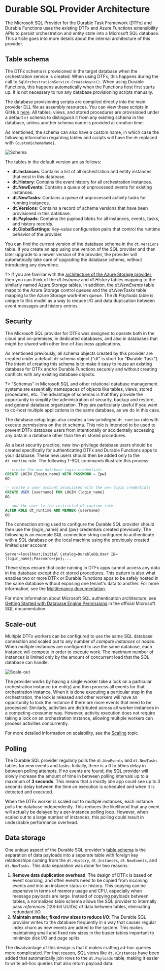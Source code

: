 # Durable SQL Provider Architecture

The Microsoft SQL Provider for the Durable Task Framework (DTFx) and Durable Functions uses the existing DTFx and Azure Functions extensibility APIs to persist orchestration and entity state into a Microsoft SQL database. This article goes into more details about the internal architecture of this provider.

## Table schema

The DTFx schema is provisioned in the target database when the orchestration service is created. When using DTFx, this happens during the call to `SqlOrchestrationService.CreateAsync()`. When using Durable Functions, this happens automatically when the Functions host first starts up. It is not necessary to run any database provisioning scripts manually.

The database provisioning scripts are compiled directly into the main provider DLL file as assembly resources. You can view these scripts in GitHub [here](https://github.com/microsoft/durabletask-mssql/tree/main/src/DurableTask.SqlServer/Scripts). All tables, views, and stored procedures are provisioned under a default `dt` schema to distinguish it from any existing schema in the database, unless another schema name is provided at creation time.

As mentioned, the schema can also have a custom name, in which case the following information regarding tables and scripts will have the `dt` replaced with `{customSchemaName}`.

![Schema](media/schema.png)

The tables in the default version are as follows:

* **dt.Instances**: Contains a list of all orchestration and entity instances that exist in this database.
* **dt.History**: Contains the event history for all orchestration instances.
* **dt.NewEvents**: Contains a queue of unprocessed events for existing instances.
* **dt.NewTasks**: Contains a queue of unprocessed activity tasks for running instances.
* **dt.Versions**: Contains a record of schema versions that have been provisioned in this database.
* **dt.Payloads**: Contains the payload blobs for all instances, events, tasks, and history records.
* **dt.GlobalSettings**: Key-value configuration pairs that control the runtime behavior of the provider.

You can find the current version of the database schema in the `dt.Versions` table. If you create an app using one version of the SQL provider and then later upgrade to a newer version of the provider, the provider will automatically take care of upgrading the database schema, without introducing any downtime.

?> If you are familiar with the [architecture of the Azure Storage provider](https://docs.microsoft.com/azure/azure-functions/durable/durable-functions-perf-and-scale), then you can think of the *dt.Instance* and *dt.History* tables mapping to the similarly named Azure Storage tables. In addition, the *dt.NewEvents* table maps to the Azure Storage control queues and the *dt.NewTasks* table mapping to the Azure Storage work-item queue. The *dt.Payloads* table is unique to this model as a way to reduce I/O and data duplication between event messages and history entries.

## Security

The Microsoft SQL provider for DTFx was designed to operate both in the cloud and on-premises, in dedicated databases, and also in databases that might be shared with other line-of-business applications.

As mentioned previously, all schema objects created by this provider are created under a default `dt` schema object ("dt" is short for "**D**urable **T**ask"). The intent of creating this schema is to make it easy to reuse an existing database for DTFx and/or Durable Functions securely and without creating conflicts with any existing database objects.

?> "Schemas" in Microsoft SQL and other relational database management systems are essentially namespaces of objects like tables, views, stored procedures, etc. The advantage of schemas is that they provide the opportunity to simplify the administration of security, backup and restore, and general database organization. They are particularly useful if you want to co-host multiple applications in the same database, as we do in this case.

The database setup logic also creates a low-privileged `dt_runtime` role with execute permissions on the `dt` schema. This role is intended to be used to prevent DTFx database users from intentionally or accidentally accessing any data in a database other than the `dt` stored procedures.

As a best security practice, new low-privilege database users should be created specifically for authenticating DTFx and Durable Functions apps to your database. These new users should then be added only to the `dt_runtime` role. The following T-SQL commands illustrate this process:

```sql
-- create the new database login credentials
CREATE LOGIN {login_name} WITH PASSWORD = {pw}
GO

-- create a user account associated with the new login credentials
CREATE USER {username} FOR LOGIN {login_name}
GO

-- add the user to the restricted dt_runtime role
ALTER ROLE dt_runtime ADD MEMBER {username}
GO
```

The connection string used to configure the Durable SQL provider should then use the {login_name} and {pw} credentials created previously. The following is an example SQL connection string configured to authenticate with a SQL database on the local machine using the previously created limited user account:

```text
Server=localhost;Initial Catalog=DurableDB;User ID={login_name};Password={pw};...
```

These steps ensure that code running in DTFx apps cannot access any data in the database except the `dt` stored procedures. This pattern is also what enables two or more DTFx or Durable Functions apps to be safely hosted in the same database without exposing one tenant's data to another. For more information, see the [Multitenancy documentation](multitenancy.md).

For more information about Microsoft SQL authentication architecture, see [Getting Started with Database Engine Permissions](https://docs.microsoft.com/sql/relational-databases/security/authentication-access/getting-started-with-database-engine-permissions) in the official Microsoft SQL documentation.

## Scale-out

Multiple DTFx workers can be configured to use the same SQL database connection and scaled out to any number of *compute instances* or *nodes*. When multiple instances are configured to use the same database, each instance will compete in order to execute work. The maximum number of instances is limited only by the amount of concurrent load that the SQL database can handle.

![Scale-out](media/arch-diagram.png)

The provider works by having a single worker take a lock on a particular orchestration instance (or entity) and then process all events for that orchestration instance. When it is done executing a particular step in the orchestration, the lock is released and other workers will have an opportunity to lock the instance if there are more events that need to be processed. Similarly, activities are distributed across all worker instances in a competing-consumer way. However, activity execution does not require taking a lock on an orchestration instance, allowing multiple workers can process activities concurrently.

For more detailed information on scalability, see the [Scaling](scaling.md) topic.

## Polling

The Durable SQL provider regularly polls the `dt.NewEvents` and `dt.NewTasks` tables for new events and tasks. Initially, there is a 0 to 50ms delay in between polling attempts. If no events are found, the SQL provider will slowly increase the amount of time in between polling intervals up to a maximum of **3 seconds**. This means that a mostly idle app could see up to 3 seconds delay between the time an execution is scheduled and when it is detected and executed.

When the DTFx worker is scaled out to multiple instances, each instance polls the database independently. This reduces the likelihood that any event will actually be delayed by a per-instance polling loop. However, when scaled out to a large number of instances, this polling could result in undesirable performance overhead.

## Data storage

One unique aspect of the Durable SQL provider's [table schema](#table-schema) is the separation of data payloads into a separate table with foreign key relationships coming from the `dt.History`, `dt.Instances`, `dt.NewEvents`, and `dt.NewTasks`. This data separation was done for two reasons:

1. **Remove data duplication overhead**: The design of DTFx is based on event sourcing, and often events need to be copied from incoming events and into an instance status or history. This copying can be expensive in terms of memory usage and CPU, especially when message payloads are large. Instead of copying payloads between tables, a normalized table schema allows the SQL provider to internally pass *references* (128-bit UUIDs) of data between tables, eliminating redundant I/O.
1. **Maintain smaller, fixed row sizes to reduce I/O**: The Durable SQL provider writes to the database frequently in a way that causes regular index churn as new events are added to the system. This makes maintaining small and fixed row sizes in the busier tables important to minimize disk I/O and page splits.

The disadvantage of this design is that it makes crafting ad-hoc queries more complicated. For that reason, SQL views like `dt.vInstances` have been added that automatically join rows to the `dt.Payloads` table, making it easier to write ad-hoc queries that also return payload data.
